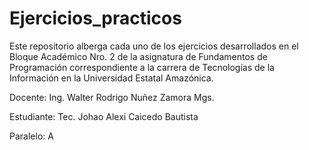 # Ejercicios_practicos
Este repositorio alberga cada uno de los ejercicios desarrollados en el Bloque Académico Nro. 2 de la asignatura de Fundamentos de Programación correspondiente a la carrera de Tecnologías de la Información en la Universidad Estatal Amazónica.

Docente: Ing. Walter Rodrigo Nuñez Zamora Mgs.

Estudiante: Tec. Johao Alexi Caicedo Bautista

Paralelo: A
